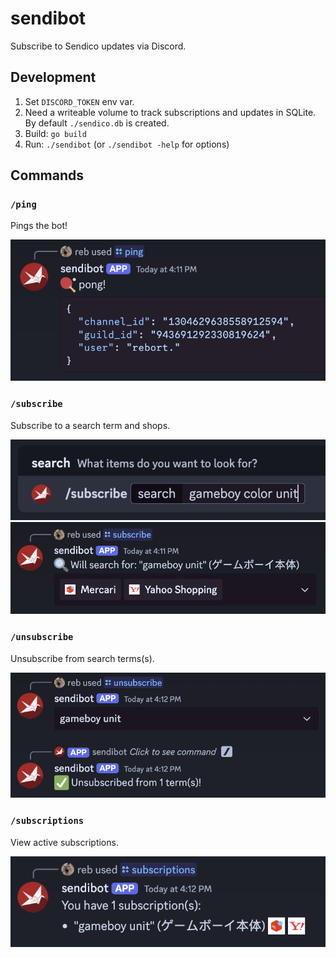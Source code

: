 # sendibot

Subscribe to Sendico updates via Discord.

## Development

1. Set `DISCORD_TOKEN` env var.
2. Need a writeable volume to track subscriptions and updates in SQLite. By default `./sendico.db` is created.
3. Build: `go build`
4. Run: `./sendibot` (or `./sendibot -help` for options)

## Commands

### `/ping`

Pings the bot!

![ping example](docs/img/ping.png)

### `/subscribe`

Subscribe to a search term and shops.

![subscribe term example](docs/img/subscribe.png)
![subscribe shops example](docs/img/subscribe-shops.png)

### `/unsubscribe`

Unsubscribe from search terms(s).

![unsubscribe example](docs/img/unsubscribe.png)

### `/subscriptions`

View active subscriptions.

![subscriptions example](docs/img/subscriptions.png)

